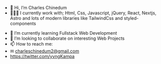 - 👋 Hi, I’m Charles Chinedum
- 👨🏽‍💻 I currently work with; Html, Css, Javascript, jQuery, React, Nextjs, Astro and lots of modern libraries like TailwindCss and styled-components
<!-- - 👀 I’m interested in ... -->
- 🌱 I’m currently learning Fullstack Web Development
- 💞️ I’m looking to collaborate on interesting Web Projects
- 📫 How to reach me: 
- ✉ charleschinedum2@gmail.com
- https://twitter.com/yvngKampa

<!---
CharlesChinedum/CharlesChinedum is a ✨ special ✨ repository because its `README.md` (this file) appears on your GitHub profile.
You can click the Preview link to take a look at your changes.
--->
